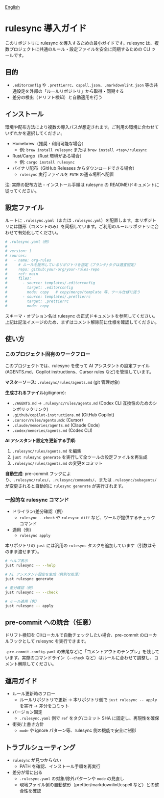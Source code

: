[English](/docs/RULESYNC.md)

# rulesync 導入ガイド

このリポジトリに rulesync を導入するための最小ガイドです。rulesync は、複数プロジェクトに共通のルール・設定ファイルを安全に同期するための CLI ツールです。

## 目的

- `.editorconfig` や `.prettierrc`、`cspell.json`、`.markdownlint.json` 等の共通設定を外部の「ルールリポジトリ」から取得・同期する
- 差分の検出（ドリフト検知）と自動適用を行う

## インストール

環境や配布方法により複数の導入パスが想定されます。ご利用の環境に合わせていずれかを選択してください。

- Homebrew（推奨・利用可能な場合）
  - 例: `brew install rulesync` または `brew install <tap>/rulesync`
- Rust/Cargo（Rust 環境がある場合）
  - 例: `cargo install rulesync`
- バイナリ配布（GitHub Releases からダウンロードできる場合）
  - `rulesync` 実行ファイルを `PATH` の通る場所へ配置

注: 実際の配布方法・インストール手順は rulesync の README/ドキュメントに従ってください。

## 設定ファイル

ルートに `.rulesync.yaml`（または `.rulesync.yml`）を配置します。本リポジトリには雛形（コメントのみ）を同梱しています。ご利用のルールリポジトリに合わせて有効化してください。

```yaml
# .rulesync.yaml（例）
#
# version: 1
# sources:
#   - name: org-rules
#     # ルールを配布しているリポジトリを指定（ブランチ/タグは適宜固定）
#     repo: github:your-org/your-rules-repo
#     ref: main
#     files:
#       - source: templates/.editorconfig
#         target: .editorconfig
#         mode: copy   # copy/merge/template 等、ツール仕様に従う
#       - source: templates/.prettierrc
#         target: .prettierrc
#         mode: copy
```

スキーマ・オプション名は rulesync の正式ドキュメントを参照してください。上記は記法イメージのため、まずはコメント解除前に仕様を確認してください。

## 使い方

### このプロジェクト固有のワークフロー

このプロジェクトでは、rulesync を使って AI アシスタントの設定ファイル(AGENTS.md、Copilot instructions、Cursor rules など)を管理しています。

**マスターソース**: `.rulesync/rules/agents.md` (git 管理対象)

**生成されるファイル**(gitignore):

- `./AGENTS.md` → `.rulesync/rules/agents.md` (Codex CLI 互換性のためのシンボリックリンク)
- `.github/copilot-instructions.md` (GitHub Copilot)
- `.cursor/rules/agents.mdc` (Cursor)
- `.claude/memories/agents.md` (Claude Code)
- `.codex/memories/agents.md` (Codex CLI)

**AI アシスタント設定を更新する手順**:

1. `.rulesync/rules/agents.md` を編集
2. `just rulesync generate` を実行して全ツールの設定ファイルを再生成
3. `.rulesync/rules/agents.md` の変更をコミット

**自動生成**: pre-commit フックにより、`.rulesync/rules/`、`.rulesync/commands/`、または `.rulesync/subagents/` が変更されると自動的に `rulesync generate` が実行されます。

### 一般的な rulesync コマンド

- ドライラン/差分確認（例）
  - `rulesync --check` や `rulesync diff` など、ツールが提供するチェックコマンド
- 適用（例）
  - `rulesync apply`

本リポジトリの `just` には汎用の `rulesync` タスクを追加しています（引数はそのまま渡せます）。

```bash
# ヘルプ表示
just rulesync -- --help

# AI アシスタント設定を生成（特別な処理）
just rulesync generate

# 差分確認（例）
just rulesync -- --check

# ルール適用（例）
just rulesync -- apply
```

## pre-commit への統合（任意）

ドリフト検知を CI/ローカルで自動チェックしたい場合、pre-commit のローカルフックとして rulesync を実行できます。

`.pre-commit-config.yaml` の末尾などに「コメントアウトのテンプレ」を残しています。実際のコマンドライン（`--check` など）はルールに合わせて調整し、コメント解除してください。

## 運用ガイド

- ルール更新時のフロー
  - ルールリポジトリで更新 → 本リポジトリ側で `just rulesync -- apply` を実行 → 差分をコミット
- バージョン固定
  - `.rulesync.yaml` 側で `ref` をタグ/コミット SHA に固定し、再現性を確保
- 衝突/上書き方針
  - `mode` や ignore パターン等、rulesync 側の機能で安全に制御

## トラブルシューティング

- `rulesync` が見つからない
  - PATH を確認、インストール手順を再実行
- 差分が常に出る
  - `.rulesync.yaml` の対象/除外パターンや `mode` の見直し
  - 現地ファイル側の自動整形（prettier/markdownlint/cspell など）との整合性を確認
